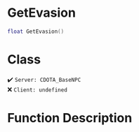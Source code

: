 # GetEvasion
```lua
float GetEvasion()
```
# Class
✔️ `Server: CDOTA_BaseNPC`  
❌ `Client: undefined`  

# Function Description


